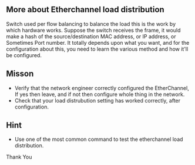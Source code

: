 ## More about Etherchannel load distribution

Switch used per flow balancing to balance the load this is the work by which hardware works. Suppose the switch receives the frame, it would make a hash of the source/destination MAC address, or IP address, or Sometimes Port number. It totally depends upon what you want, and for the configuration about this, you need to learn the various method and how it'll be configured. 

## Misson 

- Verify that the network engineer correctly configured the EtherChannel, If yes then leave, and if not then configure whole thing in the network.
- Check that your load distrubution setting has worked correctly, after configuration.

## Hint 

- Use one of the most common command to test the etherchannel load distribution.

Thank You
